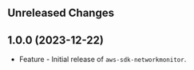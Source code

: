 Unreleased Changes
------------------

1.0.0 (2023-12-22)
------------------

* Feature - Initial release of `aws-sdk-networkmonitor`.

